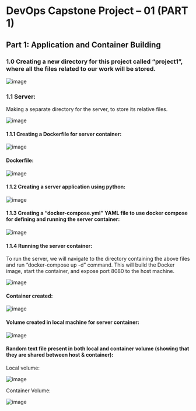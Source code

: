 # DevOps Capstone Project – 01 (PART 1)
## Part 1: Application and Container Building

### 1.0 Creating a new directory for this project called “project1”, where all the files related to our work will be stored.

![image](https://github.com/nab1999/project1_part1_server/assets/126570628/fd802363-548b-47b2-8354-ef97484a6bbe)

### 1.1 Server:
Making a separate directory for the server, to store its relative files.

![image](https://github.com/nab1999/project1_part1_server/assets/126570628/e99b3d61-3f8a-4e28-aa0f-3815070f1b60)

#### 1.1.1 Creating a Dockerfile for server container:

![image](https://github.com/nab1999/project1_part1_server/assets/126570628/7b059abd-cb9b-40ed-8489-2795e42fc36d)

#### Dockerfile:

![image](https://github.com/nab1999/project1_part1_server/assets/126570628/a39add06-b4ed-4711-8413-a5ea63b8711b)

#### 1.1.2 Creating a server application using python:

![image](https://github.com/nab1999/project1_part1_server/assets/126570628/59af7827-9315-4160-a542-03e4240fa178)

#### 1.1.3 Creating a “docker-compose.yml” YAML file to use docker compose for defining and running the server container:

![image](https://github.com/nab1999/project1_part1_server/assets/126570628/a837bf53-c7f5-4f41-82dc-0c05903ae2bf)

#### 1.1.4 Running the server container: 
To run the server, we will navigate to the directory containing the above files and run “docker-compose up -d” command. This will build the Docker image, start the container, and expose port 8080 to the host machine.

![image](https://github.com/nab1999/project1_part1_server/assets/126570628/5dccacf7-6bb5-4da2-a3d9-b9bb7a493f70)

#### Container created:

![image](https://github.com/nab1999/project1_part1_server/assets/126570628/03372ec5-675a-4e00-aa53-10e7710ebd6a)

#### Volume created in local machine for server container: 

![image](https://github.com/nab1999/project1_part1_server/assets/126570628/11f09c6f-8a42-492e-8c7d-3d779abf75e4)

#### Random text file present in both local and container volume (showing that they are shared between host & container):
Local volume:

![image](https://github.com/nab1999/project1_part1_server/assets/126570628/07b407c5-303d-4616-b6a3-1ffe8ae90af6)

Container Volume:

![image](https://github.com/nab1999/project1_part1_server/assets/126570628/e6720205-a551-48ff-8066-b3c3e5aaf4e3)

